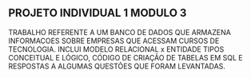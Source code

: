 ## PROJETO INDIVIDUAL 1 MODULO 3

TRABALHO REFERENTE A UM BANCO DE DADOS QUE ARMAZENA INFORMACOES SOBRE  EMPRESAS QUE ACESSAM CURSOS DE TECNOLOGIA.
INCLUI  MODELO  RELACIONAL x ENTIDADE TIPOS CONCEITUAL E LÓGICO, CÓDIGO DE CRIAÇÃO DE TABELAS EM SQL E RESPOSTAS A ALGUMAS
QUESTÕES QUE FORAM LEVANTADAS.
